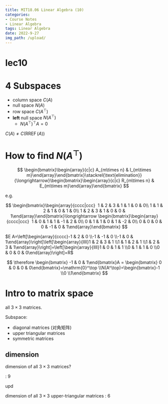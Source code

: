 ```yaml
---
title: MIT18.06 Linear Algebra (10)
categories:
- Course Notes
- Linear Algebra
tags: Linear Algebra
date: 2022-9-27
img_path: /upload/
---
```


# lec10

# 4 Subspaces

- column space $C(A)$ 
- null space $N(A)$ 
- row space $C(A^\top)$ 
- **left** null space $N(A^\top)$ 
    - $N(A^\top)^\top A=0$ 

$C(A) \neq C(\operatorname{RREF}(A))$

# How to find $N(A^\top)$ 

$$
\begin{bmatrix}\begin{array}{c|c} A_{m\times n} & I_{m\times m}\end{array}\end{bmatrix}\stackrel{\text{elimination}}{\longrightarrow}\begin{bmatrix}\begin{array}{c|c} R_{m\times n} & E_{m\times m}\end{array}\end{bmatrix}
$$

e.g.

$$
\begin{bmatrix}\begin{array}{cccc|ccc}  1 & 2 & 3 & 1 & 1 & 0 & 0\\ 1 & 1 & 2 & 1 & 0 & 1 & 0\\ 1 & 2 & 3 & 1 & 0 & 0 & 1\end{array}\end{bmatrix}\longrightarrow \begin{bmatrix}\begin{array}{cccc|ccc}  1 & 0 & 1 & 1 & -1 & 2 & 0\\ 0 & 1 & 1 & 0 & 1 & -2 & 0\\ 0 & 0 & 0 & 0 & -1 & 0 & 1\end{array}\end{bmatrix}
$$

$E A=\left[\begin{array}{cccc}-1 & 2 & 0 \\-1 & -1 & 0 \\-1 & 0 & 1\end{array}\right]\left[\begin{array}{llll}1 & 2 & 3 & 1 \\1 & 1 & 2 & 1 \\1 & 2 & 3 & 1\end{array}\right]=\left[\begin{array}{llll}1 & 0 & 1 & 1 \\0 & 1 & 1 & 0 \\0 & 0 & 0 & 0\end{array}\right]=R$

$$
\therefore \begin{bmatrix} -1 & 0 & 1\end{bmatrix}A = \begin{bmatrix} 0 & 0 & 0 & 0\end{bmatrix}=\mathrm{0}^\top  \\N(A^\top)=\begin{bmatrix}-1 \\0 \\1\end{bmatrix}
$$

# Intro to matrix space

all $3\times 3$ matrices.

Subspace:

- diagonal matrices (对角矩阵)
- upper triangular matrices
- symmetric matrices

## dimension

dimension of all $3\times 3$ matrices?

: 9

upd

dimension of all $3\times 3$ upper-triangular matrices : 6